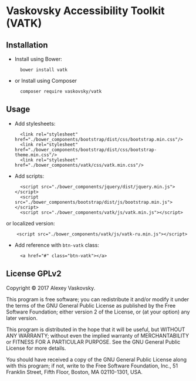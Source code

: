 # Vaskovsky Accessibility Toolkit (VATK)

## Installation

* Install using Bower:

		bower install vatk

* or Install using Composer

		composer require vaskovsky/vatk

## Usage

* Add stylesheets:

		<link rel="stylesheet" href="./bower_components/bootstrap/dist/css/bootstrap.min.css"/>
		<link rel="stylesheet" href="./bower_components/bootstrap/dist/css/bootstrap-theme.min.css"/>
		<link rel="stylesheet" href="./bower_components/vatk/css/vatk.min.css"/>

* Add scripts:

		<script src="./bower_components/jquery/dist/jquery.min.js"></script>
		<script	src="./bower_components/bootstrap/dist/js/bootstrap.min.js"></script>
		<script src="./bower_components/vatk/js/vatk.min.js"></script>

or localized version:

		<script src="./bower_components/vatk/js/vatk-ru.min.js"></script>

* Add reference with `btn-vatk` class:

		<a href="#" class="btn-vatk"></a>

## License GPLv2

Copyright © 2017 Alexey Vaskovsky.

This program is free software; you can redistribute it and/or
modify it under the terms of the GNU General Public License
as published by the Free Software Foundation; either version 2
of the License, or (at your option) any later version.

This program is distributed in the hope that it will be useful,
but WITHOUT ANY WARRANTY; without even the implied warranty of
MERCHANTABILITY or FITNESS FOR A PARTICULAR PURPOSE.  See the
GNU General Public License for more details.

You should have received a copy of the GNU General Public License
along with this program; if not, write to the Free Software
Foundation, Inc., 51 Franklin Street, Fifth Floor, Boston, MA  02110-1301, USA.
